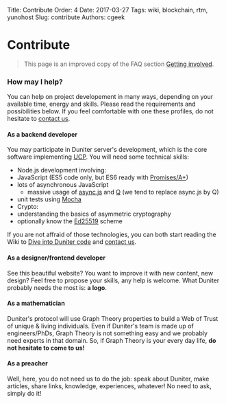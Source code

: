 Title: Contribute
Order: 4
Date: 2017-03-27
Tags: wiki, blockchain, rtm, yunohost
Slug: contribute
Authors: cgeek

# Contribute

> This page is an improved copy of the FAQ section [Getting involved](/faq#gettinginvolved).
### How may I help?

You can help on project developement in many ways, depending on your available time, energy and skills. Please read the requirements and possibilities below. If you feel comfortable with one these profiles, do not hesitate to [contact us](/contact).
#### As a backend developer

You may participate in Duniter server's development, which is the core software implementing [UCP](https://github.com/duniter/ucoin/blob/master/doc/Protocol.md). You will need some technical skills:

*   Node.js development involving:
 * JavaScript (ES5 code only, but ES6 ready with [Promises/A+](https://promisesaplus.com/))
 * lots of asynchronous JavaScript
   * massive usage of [async.js](https://github.com/caolan/async) and [Q](https://github.com/kriskowal/q) (we tend to replace async.js by Q)
 * unit tests using [Mocha](https://mochajs.org/)
* Crypto:
 * understanding the basics of asymmetric cryptography
 * optionally know the [Ed25519](http://ed25519.cr.yp.to/) scheme

If you are not affraid of those technologies, you can both start reading the Wiki to [Dive into Duniter code](https://github.com/duniter/ucoin/wiki/Dive-into-the-code) and [contact us](/contact).
#### As a designer/frontend developer

See this beautiful website? You want to improve it with new content, new design? Feel free to propose your skills, any help is welcome. What Duniter probably needs the most is: **a logo**.
#### As a mathematician

Duniter's protocol will use Graph Theory properties to build a Web of Trust of unique & living individuals. Even if Duniter's team is made up of engineers/PhDs, Graph Theory is not something easy and we probably need experts in that domain. So, if Graph Theory is your every day life, **do not hesitate to come to us!**

#### As a preacher

Well, here, you do not need us to do the job: speak about Duniter, make articles, share links, knowledge, experiences, whatever! No need to ask, simply do it! 
